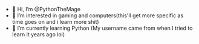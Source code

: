 - 👋 Hi, I’m @PythonTheMage
- 👀 I’m interested in gaming and computers(this'll get more specific as time goes on and i learn more shit)
- 🌱 I’m currently learning Python (My username came from when I tried to learn it years ago lol)

<!---
PythonTheMage/PythonTheMage is a ✨ special ✨ repository because its `README.md` (this file) appears on your GitHub profile.
You can click the Preview link to take a look at your changes.
--->
